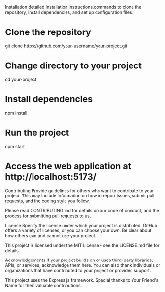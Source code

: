  



Installation
 detailed installation instructions.commands to clone the repository, install dependencies, and set up configuration files.
 
# Clone the repository
git clone https://github.com/your-username/your-project.git

# Change directory to your project
cd your-project

# Install dependencies
npm install
 
# Run the project
npm start




# Access the web application at http://localhost:5173/
Contributing
Provide guidelines for others who want to contribute to your project. This may include information on how to report issues, submit pull requests, and the coding style you follow.

Please read CONTRIBUTING.md for details on our code of conduct, and the process for submitting pull requests to us.

License
Specify the license under which your project is distributed. GitHub offers a variety of licenses, or you can choose your own. Be clear about how others can and cannot use your project.

This project is licensed under the MIT License - see the LICENSE.md file for details.

Acknowledgements
If your project builds on or uses third-party libraries, APIs, or services, acknowledge them here. You can also thank individuals or organizations that have contributed to your project or provided support.

This project uses the Express.js framework.
Special thanks to Your Friend's Name for their valuable contributions.
